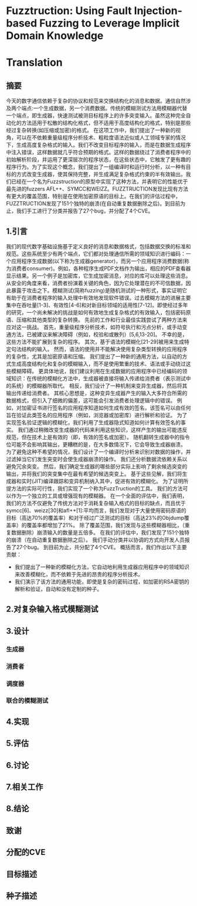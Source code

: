 # Fuzztruction: Using Fault Injection-based Fuzzing to Leverage Implicit Domain Knowledge

# Translation
## 摘要
今天的数字通信依赖于复杂的协议和规范来交换结构化的消息和数据。通信自然涉及两个端点:一个生成数据，另一个消费数据。传统的模糊测试方法用模糊器代替一个端点，即生成器，快速测试被测目标程序上的许多突变输入。虽然这种完全自动化的方法适用于松散的结构化格式，但不适用于高度结构化的格式，特别是那些经过复杂转换(如压缩或加密)的格式。
在这项工作中，我们提出了一种新的视角，可以在不依赖重量级程序分析技术、粗粒度语法近似或人工领域专家的情况下，生成高度复杂格式的输入。我们不改变目标程序的输入，而是在数据生成程序中注入错误，这样数据就几乎符合预期的格式。这样的数据绕过了消费者程序中的初始解析阶段，并运用了更深层次的程序状态，在这些状态中，它触发了更有趣的程序行为。为了实现这个概念，我们提出了一组编译时和运行时分析，以一种有目标的方式改变生成器，使其保持完整，并生成满足复杂格式约束的半有效输出。我们已经在一个名为Fuzzstruction的原型中实现了这种方法，并表明它的性能优于最先进的fuzzers AFL++、SYMCC和WEIZZ。FUZZTRUCTION发现比现有方法有更大的覆盖范围，特别是在使用加密原语的目标上。在我们的评估过程中，FUZZTRUCTION发现了151个独特的崩溃(在自动重复数据删除之后)。到目前为止，我们手工进行了分类并报告了27个bug，并分配了4个CVE。
## 1.引言
我们的现代数字基础设施基于定义良好的消息和数据格式，包括数据交换的标准和规范。这些系统至少有两个端点，它们都对处理通信所需的领域知识进行编码：一个应用程序生成数据(以下称为生成器generator)，而另一个应用程序消费数据(称为消费者consumer)。例如，各种程序生成PDF文档作为输出，相应的PDF查看器显示结果。另一个例子是加密库，它生成加密消息，对应的库可以处理这些消息。从安全的角度来看，消费者扮演着关键的角色，因为它处理潜在的不可信数据，因此暴露于攻击之下。模糊测试(简称fuzzing)是随机测试的一种形式，事实证明它有助于在消费者程序的输入处理中有效地发现软件错误。过去模糊方法的进展主要集中在吞吐量[1-3]、有效性[4-6]和对新目标领域的适用性[7-12]。即使经过多年的研究，一个尚未解决的挑战是如何有效地生成复杂格式的有效输入，包括密码原语、压缩和其他类型的复杂转换。
先前的工作和行业最佳实践尝试了两种方法来应对这一挑战。 首先，重量级程序分析技术，如符号执行和污点分析，或手动变通方法，已被建议来解决障碍（例如，校验和或散列）[5,6,13-20]。 不幸的是，这些方法不能扩展到复杂的程序。 其次，基于语法的模糊化[21-29]被用来生成特定句法结构的输入。 然而，语法的使用并不能解决使用复杂类型转换的应用程序的复杂性，尤其是加密原语和压缩。 
我们提出了一种新的通用方法，以自动的方式生成高度结构化和复杂的模糊输入，而不是使用繁重的技术、语法或手动绕过这些模糊障碍。 更具体地说，我们建议利用在生成数据的应用程序中已经编码的领域知识：在传统的模糊化方法中，生成器被直接将输入传递给消费者（表示测试中的系统）的模糊器所取代。 相反，我们设计了一种机制来变异生成器，然后将其输出传递给消费者。 其核心思想是，这种变异生成器产生的输入大多符合所需的数据格式，但引入了细微的偏差，这可能会引发消费者处理逻辑中的错误。 例如，对加密证书进行签名的应用程序知道如何生成有效的签名，该签名可以由任何旨在验证此类签名的应用程序（例如，浏览器或加密库）进行解析和验证。 为了实现签名验证逻辑的模糊化，我们利用了生成器隐式知道如何计算有效签名的事实。 我们通过稍微改变生成器的代码来利用这些知识，这样产生的输出可能违反规范，但在技术上是有效的（即，有效的签名或加密）。 
随机翻转生成器中的指令位可能不会影响其输出，更糟糕的是，在大多数情况下，它会导致生成器崩溃。 为了避免这种不希望的情况，我们设计了一个编译时分析来识别对数据的操作，并过滤掉当它们发生突变时会使生成器崩溃的操作。 我们还分析数据流依赖关系以避免冗余突变。 然后，我们确定生成器的哪些部分实际上影响了剩余候选突变的输出，并将我们的突变集中在最有希望的候选突变上。 基于这些见解，我们将生成器和实时(JIT)编译跟踪和变异机制纳入其中，促进有效的模糊化。 
为了证明所提方法的实际可行性，我们实现了一个称为FuzzTruction的工具。 我们的方法可以作为一个独立的工具或增强现有的模糊器。 在一个全面的评估中，我们表明，我们的方法不仅避免了传统方法对于消耗复杂输入格式的目标的缺点，而且优于symcc[6]、weizz[30]和afl++[1]:平均而言，我们发现对于大量使用密码原语的目标（高达70%的覆盖率）和对于经过广泛测试的目标（高达23%的Objdump覆盖率）的覆盖率都增加了21%。 除了覆盖范围，我们发现与这些模糊器相比，（重复数据删除）崩溃输入的数量是五倍多。 在我们的评估中，我们发现了151个独特的崩溃（在自动重复数据删除之后）。 我们手动分类并以协调的方式向开发人员报告了27个bug。 到目前为止，共分配了4个CVE。 
概括而言，我们作出以下主要贡献： 
- 我们提出了一种新的模糊化方法，它自动地利用生成器应用程序中的领域知识来改善模糊化，而不依赖于先进的昂贵的程序分析技术。 
- 我们演示了该方法的通用功能，即使是复杂的密码过程，如加密的RSA密钥的解析和验证，自动和没有定制的种子。 





## 2.对复杂输入格式模糊测试
## 3.设计
### 生成器
### 消费者
### 调度器
### 联合的模糊测试
## 4.实现
## 5.评估
## 6.讨论
## 7.相关工作
## 8.结论
## 致谢
## 分配的CVE
## 目标描述
## 种子描述